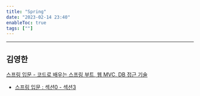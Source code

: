 ```yaml
---
title: "Spring"
date: "2023-02-14 23:40"
enableToc: true
tags: [""]
---
```


<hr>

## 김영한

<a href='https://www.inflearn.com/course/%EC%8A%A4%ED%94%84%EB%A7%81-%EC%9E%85%EB%AC%B8-%EC%8A%A4%ED%94%84%EB%A7%81%EB%B6%80%ED%8A%B8' target='_blank'>스프링 입문 - 코드로 배우는 스프링 부트, 웹 MVC, DB 접근 기술</a>

- [스프링 입문 : 섹션0 - 섹션3](notes/TIL/fragment/tech/spring/spring-basic/spring-basic-01)